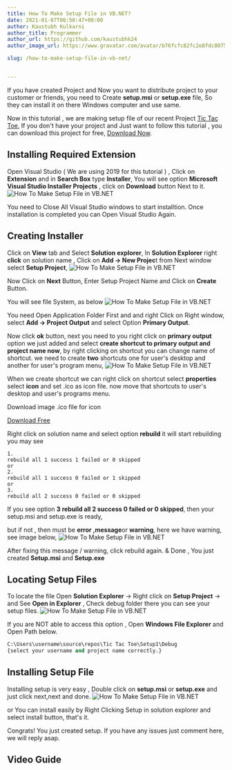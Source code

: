 ```yaml
---
title: How To Make Setup File in VB.NET?
date: 2021-01-07T06:50:47+00:00
author: Kaustubh Kulkarni
author_title: Programmer
author_url: https://github.com/kaustubhk24
author_image_url: https://www.gravatar.com/avatar/b76fcfc82fc2e8fdc8075636f1735f61?s=200

slug: /how-to-make-setup-file-in-vb-net/


---
```

If you have created Project and Now you want to distribute project to your customer or friends, you need to Create **setup.msi** or **setup.exe** file, So they can install it on there Windows computer and use same.

Now in this tutorial , we are making setup file of our recent Project [Tic Tac Toe](https://blog.kaustubh.codes/mini-project-tic-tac-toe-game-in-vb-net-with-free-source-code/), If you don't have your project and Just want to follow this tutorial , you can download this project for free, [Download Now](https://blog.kaustubh.codes/mini-project-tic-tac-toe-game-in-vb-net-with-free-source-code/).

## Installing Required Extension

Open Visual Studio ( We are using 2019 for this tutorial ) , Click on **Extension** and in **Search Box** type **Installer**, You will see option **Microsoft Visual Studio Installer Projects** , click on **Download** button Next to it.
![How To Make Setup File in VB.NET](http://www.kaustubh.codes/imgs/wp-content/uploads/2021/01/image-10.png) 

You need to Close All Visual Studio windows to start installtion. Once installation is completed you can Open Visual Studio Again.

## Creating Installer 

Click on **View** tab and Select **Solution explorer**, In **Solution Explorer** right **click** on solution name , Click on **Add -> New Projec**t from Next window select **Setup Project**,
![How To Make Setup File in VB.NET](http://www.kaustubh.codes/imgs/wp-content/uploads/2021/01/image-12.png) 

Now Click on **Next** Button, Enter Setup Project Name and Click on **Create** Button.

You will see file System, as below
![How To Make Setup File in VB.NET](http://www.kaustubh.codes/imgs/wp-content/uploads/2021/01/image-13.png) 

You need Open Application Folder First and and right Click on Right window, select **Add -> Project Output** and select Option **Primary Output**.

Now click **ok** button, next you need to you right click on **primary output** option we just added and select **create shortcut to primary output and project name now**, by right clicking on shortcut you can change name of shortcut. we need to create **two** shortcuts one for user's desktop and another for user's program menu,
![How To Make Setup File in VB.NET](http://www.kaustubh.codes/imgs/wp-content/uploads/2021/01/image-14.png) 

When we create shortcut we can right click on shortcut select **properties** select **icon** and set .ico as icon file. now move that shortcuts to user's desktop and user's programs menu.

Download image .ico file for icon



[Download Free](http://www.kaustubh.codes/imgs/wp-content/uploads/2021/01/tic-tac-toe-1.png) 



Right click on solution name and select option **rebuild** it will start rebuilding you may see 


```
1.
rebuild all 1 success 1 failed or 0 skipped
or
2.
rebuild all 1 success 0 failed or 1 skipped
or
3.
rebuild all 2 success 0 failed or 0 skipped
```


If you see option **3 rebuild all 2 success 0 failed or 0 skipped**, then your setup.msi and setup.exe is ready,

but if not , then must be **error ,message**or **warning**, here we have warning, see image below,
![How To Make Setup File in VB.NET](http://www.kaustubh.codes/imgs/wp-content/uploads/2021/01/image-15.png) 

After fixing this message / warning, click rebuild again. & Done , You just created **Setup.msi** and **Setup.exe**

## Locating Setup Files

To locate the file Open **Solution Explorer** -> Right click on **Setup Project** -> and See **Open in Explorer** , Check debug folder there you can see your setup files.
![How To Make Setup File in VB.NET](http://www.kaustubh.codes/imgs/wp-content/uploads/2021/01/image-16.png) 

If you are NOT able to access this option , Open **Windows File Explorer** and Open Path below.

```vb title="file.vb"
C:\Users\username\source\repos\Tic Tac Toe\Setup1\Debug
{select your username and project name correctly.}
```

## Installing Setup File

Installing setup is very easy , Double click on **setup.msi** or **setup.exe** and just click next,next and done.
![How To Make Setup File in VB.NET](http://www.kaustubh.codes/imgs/wp-content/uploads/2021/01/image-17.png) 

or You can install easily by Right Clicking Setup in solution explorer and select install button, that's it.

Congrats! You just created setup. If you have any issues just comment here, we will reply asap.

## Video Guide
